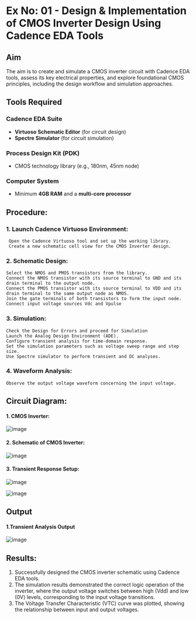 # Ex No: 01 - Design & Implementation of CMOS Inverter Design Using Cadence EDA Tools

## Aim
The aim is to create and simulate a CMOS inverter circuit with Cadence EDA tools, assess its key electrical properties, and explore foundational CMOS principles, including the design workflow and simulation approaches.

## Tools Required

### Cadence EDA Suite
- **Virtuoso Schematic Editor** (for circuit design)  
- **Spectre Simulator** (for circuit simulation)  

### Process Design Kit (PDK)
- CMOS technology library (e.g., 180nm, 45nm node)  

### Computer System
- Minimum **4GB RAM** and a **multi-core processor**

## Procedure:
### 1. Launch Cadence Virtuoso Environment:
     Open the Cadence Virtuoso tool and set up the working library.
     Create a new schematic cell view for the CMOS Inverter design.
### 2. Schematic Design:
    Select the NMOS and PMOS transistors from the library.
    Connect the NMOS transistor with its source terminal to GND and its drain terminal to the output node.
    Connect the PMOS transistor with its source terminal to VDD and its drain terminal to the same output node as NMOS.
    Join the gate terminals of both transistors to form the input node.
    Connect input voltage sources Vdc and Vpulse
### 3. Simulation:
    Check the Design for Errors and proceed for Simulation
    Launch the Analog Design Environment (ADE).
    Configure transient analysis for time-domain response.
    Set the simulation parameters such as voltage sweep range and step size.
    Use Spectre simulator to perform transient and DC analyses.
### 4. Waveform Analysis:
    Observe the output voltage waveform concerning the input voltage.

## Circuit Diagram:
#### 1. CMOS Inverter:

![image](https://github.com/user-attachments/assets/e3e06487-52b2-4b56-9dcd-03c5c9394a4c)


#### 2. Schematic of CMOS Inverter:

   ![image](<img width="1919" height="1079" alt="Screenshot 2025-08-30 133603" src="https://github.com/user-attachments/assets/ee44c601-6155-479d-9534-ac38be43c0f3" />
)

#### 3. Transient Response Setup:

![image](<img width="507" height="599" alt="Screenshot 2025-08-30 133529" src="https://github.com/user-attachments/assets/7abd3614-194c-4464-b8a2-5ab9b2d83319" />
)


![image](<img width="859" height="630" alt="Screenshot 2025-08-30 133730" src="https://github.com/user-attachments/assets/08dd2a5e-4498-4676-88be-f4f9d6c1d69c" />
)



## Output
#### 1.Transient Analysis Output

  ![image](<img width="1919" height="1079" alt="Screenshot 2025-08-30 133936" src="https://github.com/user-attachments/assets/3881e038-dded-4319-91b9-9b94903d4f25" />
)


## Results:

1.	Successfully designed the CMOS inverter schematic using Cadence EDA tools.
2.	The simulation results demonstrated the correct logic operation of the inverter, where the output voltage switches between high (Vdd) and low (0V) levels, corresponding to the input voltage transitions.
3.	The Voltage Transfer Characteristic (VTC) curve was plotted, showing the relationship between input and output voltages.











